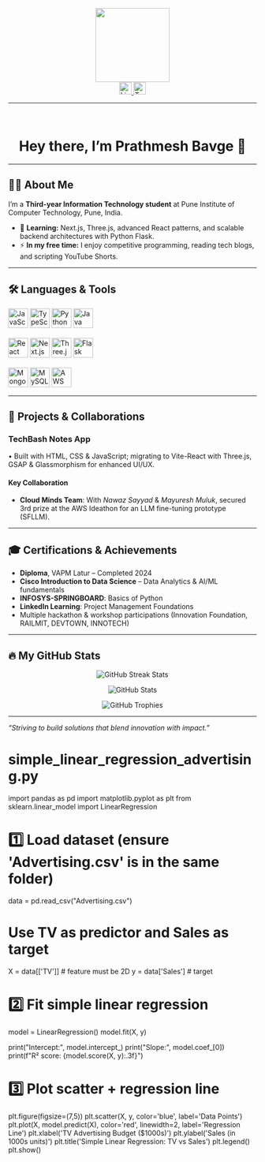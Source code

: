<div align="center">
  <img height="150" src="https://media.giphy.com/media/M9gbBd9nbDrOTu1Mqx/giphy.gif" />
</div>

<div align="center">
  <a href="https://www.linkedin.com/in/prathmesh-bavge" target="_blank">
    <img src="https://img.shields.io/static/v1?message=LinkedIn&logo=linkedin&color=0077B5&style=for-the-badge" height="25" alt="LinkedIn" />
  </a>

  <a href="https://twitter.com/PrathmB2005" target="_blank">
    <img src="https://img.shields.io/static/v1?message=Twitter&logo=twitter&color=1DA1F2&style=for-the-badge" height="25" alt="Twitter" />
  </a>
</div>

---

<br />

<h1 align="center">Hey there, I’m Prathmesh Bavge 👋</h1>

---

## 👩‍💻 About Me
I’m a **Third-year Information Technology student** at Pune Institute of Computer Technology, Pune, India.  
- 🌱 **Learning:** Next.js, Three.js, advanced React patterns, and scalable backend architectures with Python Flask.  
- ⚡ **In my free time:** I enjoy competitive programming, reading tech blogs, and scripting YouTube Shorts.

---

## 🛠 Languages & Tools
<div align="left">
  <img src="https://cdn.jsdelivr.net/gh/devicons/devicon/icons/javascript/javascript-original.svg" height="40" alt="JavaScript" />
  <img src="https://cdn.jsdelivr.net/gh/devicons/devicon/icons/typescript/typescript-original.svg" height="40" alt="TypeScript" />
  <img src="https://cdn.jsdelivr.net/gh/devicons/devicon/icons/python/python-original.svg" height="40" alt="Python" />
  <img src="https://cdn.jsdelivr.net/gh/devicons/devicon/icons/java/java-original.svg" height="40" alt="Java" />
  <br/><br/>
  <img src="https://cdn.jsdelivr.net/gh/devicons/devicon/icons/react/react-original-wordmark.svg" height="40" alt="React" />
  <img src="https://cdn.jsdelivr.net/gh/devicons/devicon/icons/nextjs/nextjs-original.svg" height="40" alt="Next.js" />
  <img src="https://cdn.jsdelivr.net/gh/devicons/devicon/icons/threejs/threejs-original.svg" height="40" alt="Three.js" />
  <img src="https://cdn.jsdelivr.net/gh/devicons/devicon/icons/flask/flask-original-wordmark.svg" height="40" alt="Flask" />
  <br/><br/>
  <img src="https://cdn.jsdelivr.net/gh/devicons/devicon/icons/mongodb/mongodb-plain-wordmark.svg" height="40" alt="MongoDB" />
  <img src="https://cdn.jsdelivr.net/gh/devicons/devicon/icons/mysql/mysql-original.svg" height="40" alt="MySQL" />
  <img src="https://cdn.jsdelivr.net/gh/devicons/devicon/icons/amazonwebservices/amazonwebservices-original.svg" height="40" alt="AWS" />
</div>

---

## 🚀 Projects & Collaborations

### TechBash Notes App  
• Built with HTML, CSS & JavaScript; migrating to Vite-React with Three.js, GSAP & Glassmorphism for enhanced UI/UX.


#### Key Collaboration  
- **Cloud Minds Team**: With *Nawaz Sayyad* & *Mayuresh Muluk*, secured 3rd prize at the AWS Ideathon for an LLM fine-tuning prototype (SFLLM).

---

## 🎓 Certifications & Achievements
- **Diploma**, VAPM Latur – Completed 2024  
- **Cisco Introduction to Data Science** – Data Analytics & AI/ML fundamentals  
- **INFOSYS-SPRINGBOARD**: Basics of Python  
- **LinkedIn Learning**: Project Management Foundations  
- Multiple hackathon & workshop participations (Innovation Foundation, RAILMIT, DEVTOWN, INNOTECH)

---

## 🔥 My GitHub Stats
<div align="center">
  
<p align="center">
  <img src="https://github-readme-streak-stats.herokuapp.com/?user=prathmbavge&theme=dark&hide_border=false" alt="GitHub Streak Stats" />
</p>

<p align="center">
  <img src="https://github-readme-stats.vercel.app/api?username=prathmbavge&show_icons=true&theme=dark&hide_border=false" alt="GitHub Stats" />
</p>

<p align="center">
  <img src="https://github-profile-trophy.vercel.app/?username=prathmbavge&theme=onedark&margin-w=10&row=1&column=6" alt="GitHub Trophies" />
</p>
</div>

---

_“Striving to build solutions that blend innovation with impact.”_

# simple_linear_regression_advertising.py
import pandas as pd
import matplotlib.pyplot as plt
from sklearn.linear_model import LinearRegression

# 1️⃣ Load dataset (ensure 'Advertising.csv' is in the same folder)
data = pd.read_csv("Advertising.csv")

# Use TV as predictor and Sales as target
X = data[['TV']]      # feature must be 2D
y = data['Sales']     # target

# 2️⃣ Fit simple linear regression
model = LinearRegression()
model.fit(X, y)

print("Intercept:", model.intercept_)
print("Slope:", model.coef_[0])
print(f"R² score: {model.score(X, y):.3f}")

# 3️⃣ Plot scatter + regression line
plt.figure(figsize=(7,5))
plt.scatter(X, y, color='blue', label='Data Points')
plt.plot(X, model.predict(X), color='red', linewidth=2, label='Regression Line')
plt.xlabel('TV Advertising Budget ($1000s)')
plt.ylabel('Sales (in 1000s units)')
plt.title('Simple Linear Regression: TV vs Sales')
plt.legend()
plt.show()
